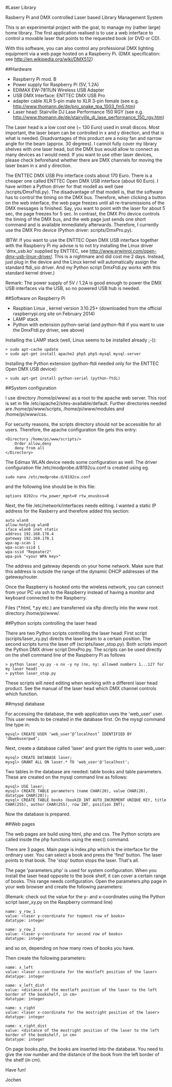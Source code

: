 #Laser Library

Rasberry Pi and DMX controlled Laser based Library Management System


This is an experimental project with the goal, to manage my (rather large) home library. The first application realised is to use a web interface to control a movable laser that points to the requested book (or DVD or CD).

With this software, you can also control any professional DMX lighting equipment via a web page hosted on a Raspberry Pi. (DMX specification: see http://en.wikipedia.org/wiki/DMX512)

##Hardware

* Raspberry Pi mod. B
* Power supply for Raspberry Pi (5V, 1.2A)
* EDIMAX EW-7811UN Wireless USB Adapter
* USB DMX Interface: ENTTEC DMX USB Pro
* adapter cable XLR 5-pin male to XLR 3-pin female (see e.g. http://www.thomann.de/de/pro_snake_tpa_1003_fm5.htm)
* Laser head: Stairville DJ Lase Performance 150 RGY (see e.g. http://www.thomann.de/de/stairville_dj_lase_performance_150_rgy.htm)

The Laser head is a low cost one (~ 130 Euro) used in small discos. Most important, the laser beam can be controlled in x and y direction, and that is what is needed. Disadvantages of this product are a noisy fan and narrow angle for the beam (approx. 30 degrees). I cannot fully cover my library shelves with one laser head, but the DMX bus would allow to connect as many devices as I would need. If you want to use other laser devices, please check beforehand whether there are DMX channels for moving the laser beam in x and y direction.

The ENTTEC DMX USB Pro interface costs about 170 Euro. There is a cheaper one called ENTTEC Open DMX USB interface (about 60 Euro). I have written a Python driver for that modell as well (see /scripts/DmxFtdi.py). The disadvantage of that modell is, that the software has to control the timing on the DMX bus. Therefore, when clicking a button on the web interface, the web page freezes until all re-transmissions of the DMX messages is finished. Say, you want to point with the laser for about 5 sec, the page freezes for 5 sec. In contrast, the DMX Pro device controls the timing of the DMX bus, and the web page just sends one short command and is available immediately afterwards. Therefore, I currently use the DMX Pro device (Python driver: scripts/DmxPro.py).

(BTW: If you want to use the  ENTTEC Open DMX USB interface together with the Raspberry Pi my advise is to not try installing the Linux driver 'dmx_usb.ko' supplied by ENTTEC, see http://www.erwinrol.com/open-dmx-usb-linux-driver/. This is a nightmare and did cost me 2 days. Instead, just plug in the device and the Linux kernel will automatically assign the standard ftdi_sio driver. And my Python script DmxFtdi.py works with this standard kernel driver.)

Remark: The power supply of 5V / 1.2A is good enough to power the DMX USB interfaces via the USB, so no powered USB hub is needed.

##Software on Raspberry Pi

* Raspbian Linux , kernel version 3.10.25+ (downloaded from the official raspberrypi.org site on February 2014)
* LAMP stack
* Python with extension python-serial (and python-ftdi if you want to use the DmxFtdi.py driver, see above)

Installing the LAMP stack (well, Linux seems to be installed already ;-)):

    > sudo apt-cache update
    > sudo apt-get install apache2 php5 php5-mysql mysql-server

Installing the Python extension (python-ftdi needed only for the ENTTEC Open DMX USB device):

    > sudo apt-get install python-seriel (python-ftdi)

##System configuration

I use directory /home/pi/www/ as a root to the apache web server. This root is set in file /etc/apache2/sites-available/default. Further directories needed are /home/pi/www/scripts, /home/pi/www/modules and /home/pi/www/css.

For security reasons, the scripts directory should not be accessible for all users. Therefore, the apache configuration file gets this entry:

    <Directory /home/pi/www/scripts/>
        Order allow,deny
        deny from all
    </Directory>

The Edimax WLAN device needs some configuration as well: The driver configuration file /etc/modprobe.d/8192cu.conf is created using eg. 

    sudo nano /etc/modprobe.d/8192cu.conf
    
and the following line should be in this file:

    options 8192cu rtw_power_mgnt=0 rtw_enusbss=0

Next, the file /etc/network/interfaces needs editing. I wanted a static IP address for the Rasberry and therefore added this section:

    auto wlan0
    allow-hotplug wlan0
    iface wlan0 inet static
    address 192.168.178.4
    gateway 192.168.178.1
    wpa-ap-scan 1
    wpa-scan-ssid 1
    wpa-ssid "Repeater2"
    wpa-psk "<your WPA key>"

The address and gateway depends on your home network. Make sure that this address is outside the range of the dynamic DHCP addresses of the gateway/router.

Once the Raspberry is hooked onto the wireless network, you can connect from your PC via ssh to the Raspberry instead of having a monitor and keyboard connected to the Raspberry.

Files (*.html, *.py etc.) are transferred via sftp directly into the www root directory /home/pi/www/.

##Python scripts controlling the laser head

There are two Python scripts controlling the laser head: First script (scripts/laser_xy.py) directs the laser beam to a certain position. The second scripts turns the laser off (scripts/laser_stop.py). Both scripts import the Python DMX driver script DmxPro.py. The scripts can be used directly on the shell command line of the Raspberry Pi as follows

    > python laser_xy.py -x nx -y ny (nx, ny: allowed numbers 1...127 for my laser head)
    > python laser_stop.py

These scripts will need editing when working with a different laser head product. See the manual of the laser head which DMX channel controls which function.

##mysql database

For accessing the database, the web application uses the 'web_user' user. This user needs to be created in the database first. On the mysgl command line type in:

    mysql> CREATE USER ‘web_user’@’localhost’ IDENTIFIED BY ‘dbwebuserpwd’;

Next, create a database called 'laser' and grant the rights to user web_user:

    mysql> CREATE DATABASE laser;
    mysgl> GRANT ALL ON laser.* TO 'web_user'@'localhost';

Two tables in the database are needed: table books and table parameters. These are created on the mysql command line as follows:

    mysql> USE laser;
    mysql> CREATE TABLE parameters (name CHAR(20), value CHAR(20), datatype CHAR(20));
    mysql> CREATE TABLE books (bookID INT AUTO_INCREMENT UNIQUE KEY, title CHAR(255), author CHAR(255), row INT, position INT);
    

Now the database is prepared.

##Web pages

The web pages are build using html, php and css. The Python scripts are called inside the php functions using the exec() command.

There are 3 pages. Main page is index.php which is the interface for the ordinary user. You can select a book and press the 'find' button. The laser points to that book. The 'stop' button stops the laser. That's all.

The page 'parameters.php' is used for system configuration. When you install the laser head opposite to the book shelf, it can cover a certain range of books. This range needs configuration. Open the parameters.php page in your web browser and create the following parameters:

(Remark: check out the value for the y- and x-coordinates using the Python script laser_xy.py on the Raspberry command line)

    name: y_row_1
    value: <laser y-coordinate for topmost row of books>
    datatype: integer

    name: y_row_2
    value: <laser y-coordinate for second row of books>
    datatype: integer

and so on, depending on how many rows of books you have.

Then create the following parameters:

    name: x_left
    value: <laser x-coordinate for the mostleft position of the laser>
    datatype: integer

    name: x_left_dist
    value: <distance of the mostleft position of the laser to the left border of the bookshelf, in cm>
    datatype: integer

    name: x_right
    value: <laser x-coordinate for the mostright position of the laser>
    datatype: integer

    name: x_right_dist
    value: <distance of the mostright position of the laser to the left border of the bookshelf, in cm>
    datatype: integer

On page books.php, the books are inserted into the database. You need to give the row number and the distance of the book from the left border of the shelf (in cm).

Have fun!

Jochen
